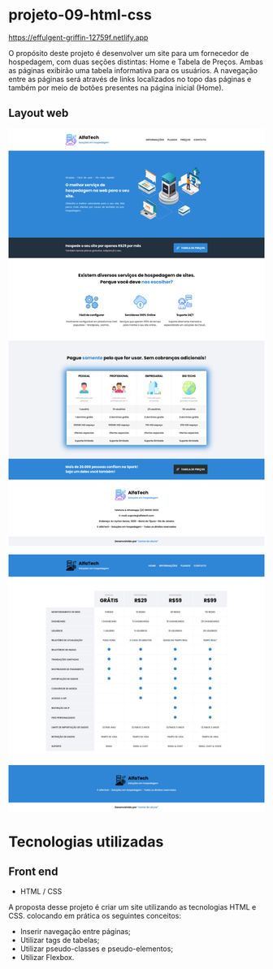 # projeto-09-html-css

https://effulgent-griffin-12759f.netlify.app

O propósito deste projeto é desenvolver um site para um fornecedor de hospedagem, com duas seções distintas: Home e Tabela de Preços. Ambas as páginas exibirão uma tabela informativa para os usuários.
A navegação entre as páginas será através de links localizados no topo das páginas e também por meio de botões presentes na página inicial (Home).

## Layout web
![Web 1](https://github.com/dev-jefferson-lopes/projeto-09-html-css/blob/main/assets/img/layout-pagina-home.png)

![Web 2](https://github.com/dev-jefferson-lopes/projeto-09-html-css/blob/main/assets/img/layout-pagina-tabeladeprecos.png)

# Tecnologias utilizadas
## Front end
- HTML / CSS 

A proposta desse projeto é criar um site utilizando as tecnologias HTML e CSS. colocando em prática os seguintes conceitos:

- Inserir navegação entre páginas;
- Utilizar tags de tabelas;
- Utilizar pseudo-classes e pseudo-elementos;
- Utilizar Flexbox.
